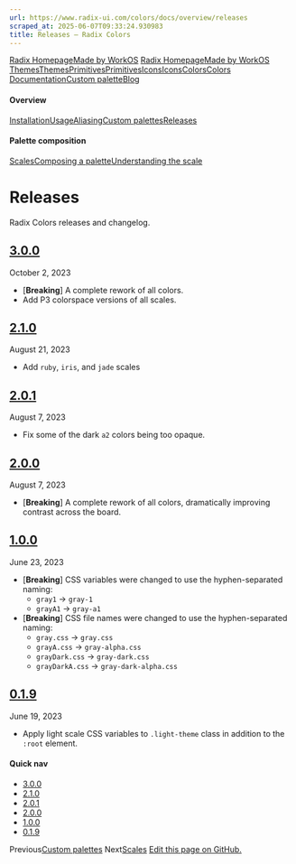 ```yaml
---
url: https://www.radix-ui.com/colors/docs/overview/releases
scraped_at: 2025-06-07T09:33:24.930983
title: Releases – Radix Colors
---
```


[Radix Homepage](https://www.radix-ui.com/)[Made by WorkOS](https://workos.com)
[Radix Homepage](https://www.radix-ui.com/)[Made by WorkOS](https://workos.com)
[ThemesThemes](https://www.radix-ui.com/)[PrimitivesPrimitives](https://www.radix-ui.com/primitives)[IconsIcons](https://www.radix-ui.com/icons)[ColorsColors](https://www.radix-ui.com/colors)
[Documentation](https://www.radix-ui.com/colors/docs)[Custom palette](https://www.radix-ui.com/colors/custom)[Blog](https://www.radix-ui.com/blog)[](https://github.com/radix-ui/colors)
#### Overview
[Installation](https://www.radix-ui.com/colors/docs/overview/installation)[Usage](https://www.radix-ui.com/colors/docs/overview/usage)[Aliasing](https://www.radix-ui.com/colors/docs/overview/aliasing)[Custom palettes](https://www.radix-ui.com/colors/docs/overview/custom-palettes)[Releases](https://www.radix-ui.com/colors/docs/overview/releases)
#### Palette composition
[Scales](https://www.radix-ui.com/colors/docs/palette-composition/scales)[Composing a palette](https://www.radix-ui.com/colors/docs/palette-composition/composing-a-palette)[Understanding the scale](https://www.radix-ui.com/colors/docs/palette-composition/understanding-the-scale)
# Releases
Radix Colors releases and changelog.
## [3.0.0](https://www.radix-ui.com/colors/docs/overview/releases#300)
October 2, 2023 
  * [**Breaking**] A complete rework of all colors.
  * Add P3 colorspace versions of all scales.


## [2.1.0](https://www.radix-ui.com/colors/docs/overview/releases#210)
August 21, 2023
  * Add `ruby`, `iris`, and `jade` scales


## [2.0.1](https://www.radix-ui.com/colors/docs/overview/releases#201)
August 7, 2023
  * Fix some of the dark `a2` colors being too opaque.


## [2.0.0](https://www.radix-ui.com/colors/docs/overview/releases#200)
August 7, 2023
  * [**Breaking**] A complete rework of all colors, dramatically improving contrast across the board.


## [1.0.0](https://www.radix-ui.com/colors/docs/overview/releases#100)
June 23, 2023
  * [**Breaking**] CSS variables were changed to use the hyphen-separated naming: 
    * `gray1` → `gray-1`
    * `grayA1` → `gray-a1`
  * [**Breaking**] CSS file names were changed to use the hyphen-separated naming: 
    * `gray.css` → `gray.css`
    * `grayA.css` → `gray-alpha.css`
    * `grayDark.css` → `gray-dark.css`
    * `grayDarkA.css` → `gray-dark-alpha.css`


## [0.1.9](https://www.radix-ui.com/colors/docs/overview/releases#019)
June 19, 2023
  * Apply light scale CSS variables to `.light-theme` class in addition to the `:root` element.


#### Quick nav
  * [3.0.0](https://www.radix-ui.com/colors/docs/overview/releases#300)
  * [2.1.0](https://www.radix-ui.com/colors/docs/overview/releases#210)
  * [2.0.1](https://www.radix-ui.com/colors/docs/overview/releases#201)
  * [2.0.0](https://www.radix-ui.com/colors/docs/overview/releases#200)
  * [1.0.0](https://www.radix-ui.com/colors/docs/overview/releases#100)
  * [0.1.9](https://www.radix-ui.com/colors/docs/overview/releases#019)


Previous[Custom palettes](https://www.radix-ui.com/colors/docs/overview/custom-palettes)
Next[Scales](https://www.radix-ui.com/colors/docs/palette-composition/scales)
[Edit this page on GitHub.](https://github.com/radix-ui/website/edit/main/data/colors/docs/overview/releases.mdx "Edit this page on GitHub.")

